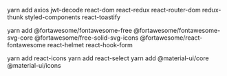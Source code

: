yarn add axios jwt-decode react-dom react-redux react-router-dom redux-thunk styled-components react-toastify

yarn add @fortawesome/fontawesome-free @fortawesome/fontawesome-svg-core @fortawesome/free-solid-svg-icons @fortawesome/react-fontawesome react-helmet react-hook-form

yarn add react-icons
yarn add react-select
yarn add @material-ui/core @material-ui/icons
